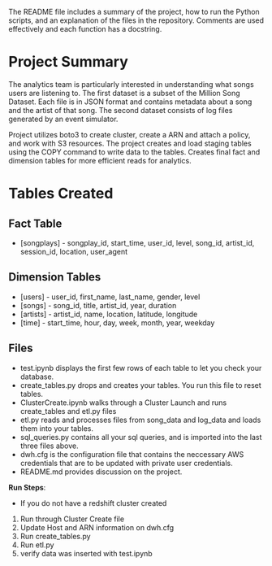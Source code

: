 
The README file includes a summary of the project, how to run the Python scripts, and an explanation of the files in the repository. Comments are used effectively and each function has a docstring.

# Project Summary
The analytics team is particularly interested in understanding what songs users are listening to. The first dataset is a subset of the Million Song Dataset. Each file is in JSON format and contains metadata about a song and the artist of that song. The second dataset consists of log files generated by an event simulator.

Project utilizes boto3 to create cluster, create a ARN and attach a policy, and work with S3 resources. The project creates and load staging tables using the COPY command to write data to the tables.  Creates final fact and dimension tables for more efficient reads for analytics. 

# Tables Created

## Fact Table
* [songplays] - songplay_id, start_time, user_id, level, song_id, artist_id, session_id, location, user_agent
## Dimension Tables
* [users] - user_id, first_name, last_name, gender, level
* [songs] - song_id, title, artist_id, year, duration
* [artists] - artist_id, name, location, latitude, longitude
* [time] - start_time, hour, day, week, month, year, weekday
            
## Files
* test.ipynb displays the first few rows of each table to let you check your database.
* create_tables.py drops and creates your tables. You run this file to reset tables.
* ClusterCreate.ipynb walks through a Cluster Launch and runs create_tables and etl.py files
* etl.py reads and processes files from song_data and log_data and loads them into your tables.
* sql_queries.py contains all your sql queries, and is imported into the last three files above.
* dwh.cfg is the configuration file that contains the neccessary AWS credentials that are to be updated with private user credentials.
* README.md provides discussion on the project.

	
**Run Steps**: 
* If you do not have a redshift cluster created 
1. Run through Cluster Create file
2. Update Host and ARN information on dwh.cfg
2. Run create_tables.py
3. Run etl.py
4. verify data was inserted with test.ipynb
